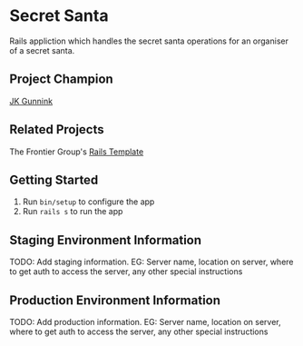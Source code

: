 # Secret Santa

Rails appliction which handles the secret santa operations for an organiser of a secret santa.

## Project Champion

[JK Gunnink](http://twitter.com/jgunnink)

## Related Projects

The Frontier Group's [Rails Template](https://github.com/thefrontiergroup/rails-template)

## Getting Started

1. Run `bin/setup` to configure the app
2. Run `rails s` to run the app

## Staging Environment Information

TODO: Add staging information. EG: Server name, location on server, where to get auth to access the server, any other special instructions

## Production Environment Information

TODO: Add production information. EG: Server name, location on server, where to get auth to access the server, any other special instructions

